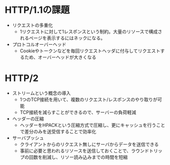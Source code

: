 # HTTP/1.1の課題

- リクエストの多重化
  - 1リクエストに対して1レスポンスという制約。大量のリソースで構成されるページを表示するにはネックになる。
- プロトコルオーバーヘッド
  - Cookieやトークンなどを毎回リクエストヘッダに付与してリクエストするため、オーバーヘッドが大きくなる

# HTTP/2

- ストリームという概念の導入
  - 1つのTCP接続を用いて、複数のリクエスト/レスポンスのやり取りが可能
  - TCP接続を減らすことができるので、サーバーの負荷軽減
- ヘッダーの圧縮
  - ヘッダーをHPACKという圧縮方式で圧縮し、更にキャッシュを行うことで差分のみを送受信することで効率化
- サーバプッシュ
  - クライアントからのリクエスト無しにサーバからデータを送信できる
  - 事前に必要と思われるリソースを送信しておくことで、ラウンドトリップの回数を削減し、リソー読み込みまでの時間を短縮
